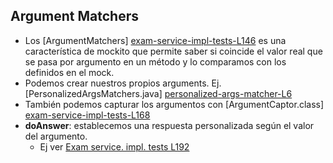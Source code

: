 ## Argument Matchers
- Los [ArgumentMatchers] [exam-service-impl-tests-L146] es una característica de mockito que permite saber si coincide el valor real que se pasa por argumento en un método y lo comparamos con los definidos en el mock.
- Podemos crear nuestros propios arguments. Ej. [PersonalizedArgsMatchers.java] [personalized-args-matcher-L6]
- También podemos capturar los argumentos con [ArgumentCaptor.class] [exam-service-impl-tests-L168]
- **doAnswer**: establecemos una respuesta personalizada según el valor del argumento.
    * Ej ver [Exam service. impl. tests L192][exam-service-impl-tests-L192]

[exam-service-impl-tests-L146]:https://github.com/irinacadu/TDD-Course/blob/97739bad76f701e03e730960385f6ce7626e911f/src/test/java/MockitoTests/ExamServiceImplTest.java#L146
[personalized-args-matcher-L6]: https://github.com/irinacadu/TDD-Course/blob/0e0866d9bc86724c85402cef112c943bb3f1a505/src/test/java/GeneralTestResources/ArgsMatchers/PersonalizedArgsMatchers.java#L6
[exam-service-impl-tests-L168]:https://github.com/irinacadu/TDD-Course/blob/0e0866d9bc86724c85402cef112c943bb3f1a505/src/test/java/MockitoTests/ExamServiceImplTest.java#L168
[exam-service-impl-tests-L192]:https://github.com/irinacadu/TDD-Course/blob/0e0866d9bc86724c85402cef112c943bb3f1a505/src/test/java/MockitoTests/ExamServiceImplTest.java#L192
